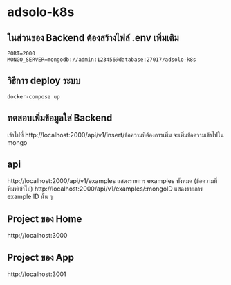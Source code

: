 # adsolo-k8s
## ในส่วนของ Backend ต้องสร้างไฟล์ .env เพิ่มเติม
```
PORT=2000
MONGO_SERVER=mongodb://admin:123456@database:27017/adsolo-k8s
```

## วิธีการ deploy ระบบ
```
docker-compose up
```

## ทดสอบเพิ่มข้อมูลใส่ Backend
เข้าไปที่ http://localhost:2000/api/v1/insert/ข้อความที่ต้องการเพิ่ม
จะเพิ่มข้อความเข้าไปใน mongo

## api
http://localhost:2000/api/v1/examples แสดงรายการ examples ทั้งหมด (ข้อความที่พิมพ์เข้าไป)
http://localhost:2000/api/v1/examples/:mongoID แสดงรายการ example ID นั้น ๆ

## Project ของ Home
http://localhost:3000

## Project ของ App
http://localhost:3001